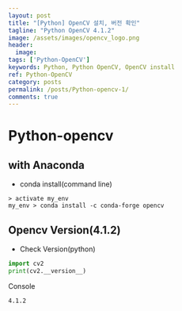 ```yaml
---
layout: post
title: "[Python] OpenCV 설치, 버전 확인"
tagline: "Python OpenCV 4.1.2"
image: /assets/images/opencv_logo.png
header:
  image: 
tags: ['Python-OpenCV']
keywords: Python, Python OpenCV, OpenCV install
ref: Python-OpenCV
category: posts
permalink: /posts/Python-opencv-1/
comments: true
---
```


# Python-opencv
## with Anaconda
- conda install(command line)
```
> activate my_env
my_env > conda install -c conda-forge opencv
```

## Opencv Version(4.1.2)
- Check Version(python)
```python
import cv2
print(cv2.__version__)
```
Console
```
4.1.2
```
